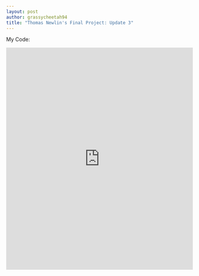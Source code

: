```yaml
---
layout: post
author: grassycheetah94
title: "Thomas Newlin's Final Project: Update 3"
---
```

My Code:
<iframe src="https://trinket.io/embed/python/caa04f244f" width="100%" height="600" frameborder="0" marginwidth="0" marginheight="0" allowfullscreen></iframe>
